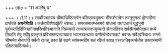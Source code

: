+++
title = "11 अयनेषु च"

+++
।।1.11।। स्वकीयबलस्य भीष्माधिष्ठितत्वेन बलिष्ठत्वमुक्त्वा भीष्मशेषत्वेन
तदनुगुणत्वं द्रोणादीनां प्रार्थयते **अयनेष्विति।** कर्तव्यविशेषद्योती
चशब्दः। समरसमारम्भसमये योधानां यथाप्रधानं युद्धभूमौ
पूर्वापरादिदिग्विभागेनावस्थितिस्थानानि नियम्यन्ते
तान्यत्रायनान्युच्यन्ते सेनापतिश्च सर्वसैन्यमधिष्ठाय मध्ये तिष्ठति तेषु
सर्वेषु प्रक्लृप्तं प्रविभागमप्रत्याख्याय भवानश्वत्थामा
कर्णश्चेत्येवमादयो भवन्तः सर्वेऽवस्थिताः सन्तो भीष्ममेव सेनापतिं सर्वतो
रक्षन्तु तस्य हि रक्षणे सर्वमस्मदीयं बलं रक्षितं स्यात्
परबलनिवृत्त्यर्थत्वेन तस्यास्माभी रक्षितत्वादित्यर्थः।  
